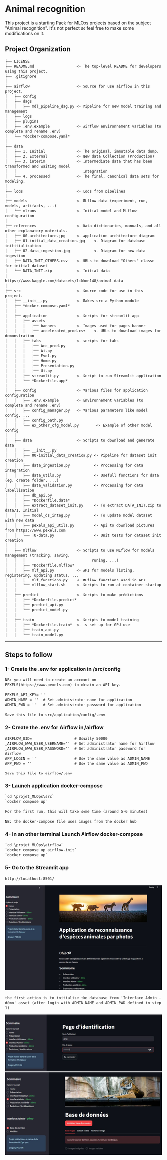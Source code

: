Animal recognition
==============================

This project is a starting Pack for MLOps projects based on the subject "Animal recognition". It's not perfect so feel free to make some modifications on it.

Project Organization
------------

    ├── LICENSE
    ├── README.md                   <- The top-level README for developers using this project.
    ├── .gitignore
    │
    ├── airflow                     <- Source for use airflow in this project.
    │   ├── config              
    │   ├── dags                    
    │   │   ├── mdl_pipeline_dag.py <- Pipeline for new model training and management
    │   ├── logs
    │   ├── plugins
    │   ├── .env.example            <- Airflow environnement variables (to complete and rename .env)
    │   └── *docker-compose.yaml*
    │
    ├── data
    │   ├── 1. Initial              <- The original, immutable data dump.
    │   ├── 2. External             <- New data Collection (Production)
    │   ├── 3. interim              <- Intermediate data that has been transformed and waiting model
    │   │                              integration
    │   └── 4. processed            <- The final, canonical data sets for modeling.
    │
    ├── logs                        <- Logs from pipelines
    │
    ├── models                      <- MLflow data (experiment, run, models, artifacts, ...)
    │   └── mlruns                  <- Initial model and MLflow configuration
    │
    ├── references                  <- Data dictionaries, manuals, and all other explanatory materials.
    │   ├── 00-architecture.jpg     <- Application architecture diagram
    │   ├── 01-initial_data_creation.jpg    <- Diagram for database inititialization
    │   ├── 02-data_ingestion.jpg           <- Diagram for new data ingestion
    │   ├── DATA_INIT_OTHERS.csv    <- URLs to download "Others" classe for initial dataset
    │   └── DATA_INIT.zip           <- Initial data
    │                                  https://www.kaggle.com/datasets/likhon148/animal-data
    │
    ├── src                         <- Source code for use in this project.
    │   ├── __init__.py             <- Makes src a Python module
    │   ├── *docker-compose.yaml*    
    │   │
    │   ├── application             <- Scripts for streamlit app
    │   │   ├── assets                    
    │   │   │   ├── banners         <- Images used for pages banner
    │   │   │   ├── accelerated_prod.csv    <- URLs to download images for demonstration
    │   │   ├── tabs                <- scripts for tabs
    │   │   │   ├── Acc_prod.py
    │   │   │   ├── Ai.py
    │   │   │   ├── Evol.py
    │   │   │   ├── Home.py
    │   │   │   ├── Presentation.py
    │   │   │   ├── Ui.py
    │   │   ├── streamlit.py        <- Script to run Streamlit application
    │   │   └── *Dockerfile.app*
    │   │      
    │   ├── config                  <- Various files for application configuration
    │   │   ├── .env.example        <- Environnement variables (to complete and rename .env)
    │   │   ├── config_manager.py   <- Various parameters like model config, ...
    │   │   ├── config_path.py
    │   │   └── ex_other_cfg_model.py        <- Example of other model config 
    │   │             
    │   ├── data                    <- Scripts to download and generate data
    │   │   ├── __init__.py
    │   │   ├── 00-initial_data_creation.py <- Pipeline for dataset init creation
    │   │   ├── data_ingestion.py           <- Processing for data integration
    │   │   ├── data_utils.py               <- Usefull fonctions for data (eg. create folder, ...)
    │   │   ├── data_validation.py          <- Processing for data labellisation
    │   │   ├── db_api.py
    │   │   ├── *Dockerfile.data*
    │   │   ├── extract_dataset_init.py     <- To extract DATA_INIT.zip to data/1. Initial
    │   │   ├── model_ds_integ.py           <- To update model dataset with new data
    │   │   ├── pexels_api_utils.py         <- Api to download pictures from https://www.pexels.com
    │   │   └── TU-data.py                  <- Unit tests for dataset init creation
    │   │
    │   ├── mlflow                  <- Scripts to use MLflow for models management (tracking, saving, 
    │   │   │                              runing, ...)
    │   │   ├── *Dockerfile.mlflow*
    │   │   ├── mlf_api.py          <- API for models listing, registering, updating status, ...
    │   │   ├── mlf_functions.py    <- MLflow functions used in API
    │   │   └── mlflow_start.sh     <- Scripts to run at container startup
    │   │
    │   ├── predict                 <- Scripts to make prédictions
    │   │   ├── *Dockerfile.predict*
    │   │   ├── predict_api.py
    │   │   └── predict_model.py
    │   │
    │   ├── train                   <- Scripts to model training
    │   │   ├── *Dockerfile.train*  <- is set up for GPU use
    │   │   ├── train_api.py
    │   │   └── train_model.py

---------

## Steps to follow 

### 1- Create the .env for application in /src/config

    NB: you will need to create an account on PEXELS(https://www.pexels.com) to obtain an API key.

    PEXELS_API_KEY= ''
    ADMIN_NAME = ''  # Set administrator name for application
    ADMIN_PWD = ''   # Set administrator password for application

    Save this file to src/application/config/.env


### 2- Create the .env for Airflow in /airflow

    AIRFLOW_UID=                   # Usually 50000
    _AIRFLOW_WWW_USER_USERNAME=''  # Set administrator name for Airflow
    _AIRFLOW_WWW_USER_PASSWORD=''  # Set administrator password for Airflow
    APP_LOGIN = ''                 # Use the same value as ADMIN_NAME
    APP_PWD = ''                   # Use the same value as ADMIN_PWD

    Save this file to airflow/.env


### 3- Launch application docker-compose
    `cd \projet_MLOps\src`
    `docker compose up`

    For the first run, this will take some time (around 5-6 minutes)

    NB: the docker-compose file uses images from the docker hub


### 4- In an other terminal Launch Airflow docker-compose
    `cd \projet_MLOps\airflow`
    `docker compose up airflow-init`
    `docker compose up`


### 5- Go to the Streamlit app
    http://localhost:8501/

![Home application visual](/visualisations/01-Home_app.JPG "Streamlit Application")

    the first action is to initialize the database from 'Interface Admin - démo' asset (after login with ADMIN_NAME and ADMIN_PWD defined in step 1)

![Admin application visual](/visualisations/02a-Admin_Interface_app.JPG "Admin loging")
![Admin application visual](/visualisations/02b-Admin_Interface_app.JPG "Admin interface")

